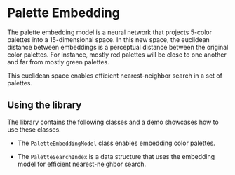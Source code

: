 # Palette Embedding

The palette embedding model is a neural network that projects 5-color palettes into a 15-dimensional space. In this new space, the euclidean distance between embeddings is a perceptual distance between the original color palettes. For instance, mostly red palettes will be close to one another and far from mostly green palettes.

This euclidean space enables efficient nearest-neighbor search in a set of palettes.

## Using the library

The library contains the following classes and a demo showcases how to use these classes.

* The `PaletteEmbeddingModel` class enables embedding color palettes.

* The `PaletteSearchIndex` is a data structure that uses the embedding model for efficient nearest-neighbor search.

